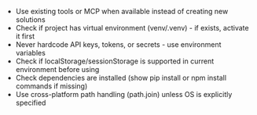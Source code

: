 - Use existing tools or MCP when available instead of creating new solutions
- Check if project has virtual environment (venv/.venv) - if exists, activate it first
- Never hardcode API keys, tokens, or secrets - use environment variables
- Check if localStorage/sessionStorage is supported in current environment before using
- Check dependencies are installed (show pip install or npm install commands if missing)
- Use cross-platform path handling (path.join) unless OS is explicitly specified